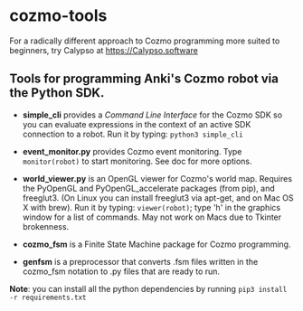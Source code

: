 # cozmo-tools

For a radically different approach to Cozmo programming more suited to beginners, try Calypso at https://Calypso.software

## Tools for programming Anki's Cozmo robot via the Python SDK.

* __simple_cli__ provides a _Command Line Interface_ for the Cozmo SDK
so you can evaluate expressions in the context of an active SDK connection
to a robot. Run it by typing: `python3 simple_cli`

* __event_monitor.py__ provides Cozmo event monitoring.
Type `monitor(robot)` to start monitoring.  See doc for more options.

* __world_viewer.py__ is an OpenGL viewer for Cozmo's world map.
Requires the PyOpenGL and PyOpenGL_accelerate packages (from pip), and
freeglut3. (On Linux you can install freeglut3 via apt-get, and on Mac OS X with brew).
 Run it by typing: `viewer(robot)`; type 'h' in the graphics window for a list of
commands. May not work on Macs due to Tkinter brokenness.

* __cozmo_fsm__ is a Finite State Machine package for Cozmo programming.

* __genfsm__ is a preprocessor that converts .fsm files written in
the cozmo_fsm notation to .py files that are ready to run.

__Note__: you can install all the python dependencies by running `pip3 install -r requirements.txt`

